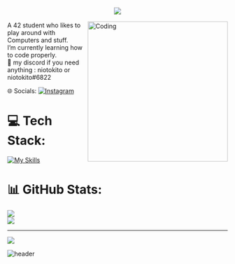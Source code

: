 <h3 align="center">
  <img src="https://readme-typing-svg.herokuapp.com/?font=Righteous&size=90&center=true&vCenter=true&width=1600&height=100&duration=4000&lines=Hello+There!+I'm+Antonio+" />
</h3>


<img align="right" alt="Coding" width="320" src="https://media3.giphy.com/media/RGyUJwAFjP38P3uEiV/giphy.gif?cid=6c09b9527h0kesbis9cleayu94act53tltoyv952kv6eh27a&ep=v1_internal_gif_by_id&rid=giphy.gif&ct=g">


 
A 42 student who likes to play around with Computers and stuff.<br>I’m currently learning how to code properly.<br>💬 my discord if you need anything :  niotokito or niotokito#6822


🌐 Socials:
[![Instagram](https://img.shields.io/badge/Instagram-%23E4405F.svg?logo=Instagram&logoColor=white)](https://instagram.com/tonio_llk) 

# 💻 Tech Stack:
[![My Skills](https://skillicons.dev/icons?i=c,bash,godot,obsidian)](https://skillicons.dev)

# 📊 GitHub Stats:
![](https://github-readme-stats.vercel.app/api?username=tonio-chopy&theme=shades-of-purple&hide_border=false&include_all_commits=true&count_private=true)<br/>
![](https://github-readme-stats.vercel.app/api/top-langs/?username=tonio-chopy&theme=shades-of-purple&hide_border=false&include_all_commits=true&count_private=true&layout=compact)


---
[![](https://visitcount.itsvg.in/api?id=tonio-chopy&icon=9&color=1)](https://visitcount.itsvg.in)


![header](https://capsule-render.vercel.app/api?type=waving&color=auto&height=200&section=header&text=push%20swap&fontSize=90&animation=fadeIn&fontAlignY=38&desc=working%20on.&descAlignY=51&descAlign=62)

